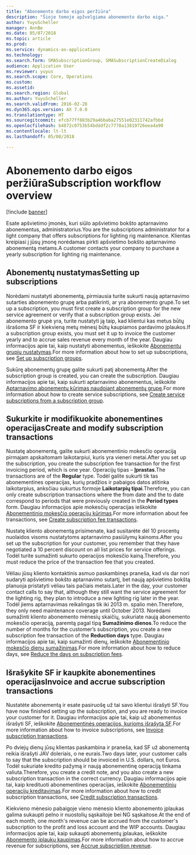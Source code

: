 ```yaml
---
title: "Abonemento darbo eigos peržiūra"
description: "Šioje temoje apžvelgiama abonemento darbo eiga."
author: YuyuScheller
manager: AnnBe
ms.date: 05/07/2018
ms.topic: article
ms.prod: 
ms.service: dynamics-ax-applications
ms.technology: 
ms.search.form: SMASubscriptionGroup, SMASubscriptionCreateDialog
audience: Application User
ms.reviewer: yuyus
ms.search.scope: Core, Operations
ms.custom: 
ms.assetid: 
ms.search.region: Global
ms.author: YuyuScheller
ms.search.validFrom: 2016-02-28
ms.dyn365.ops.version: AX 7.0.0
ms.translationtype: HT
ms.sourcegitcommit: efcb77ff883b29a4bbaba27551e02311742afbbd
ms.openlocfilehash: b4872c0753b54bdddf2c7778a13819726eea4a90
ms.contentlocale: lt-lt
ms.lasthandoff: 05/08/2018

---
```



# <a name="subscription-workflow-overview"></a><span data-ttu-id="f6397-103">Abonemento darbo eigos peržiūra</span><span class="sxs-lookup"><span data-stu-id="f6397-103">Subscription workflow overview</span></span> 

[!include [banner](../includes/banner.md)]


<span data-ttu-id="f6397-104">Esate apšvietimo įmonės, kuri siūlo apšvietimo bokšto aptarnavimo abonementus, administratorius.</span><span class="sxs-lookup"><span data-stu-id="f6397-104">You are the subscriptions administrator for a light company that offers subscriptions for lighting rig maintenance.</span></span> <span data-ttu-id="f6397-105">Klientas kreipiasi į jūsų įmonę norėdamas pirkti apšvietimo bokšto aptarnavimo abonementą metams.</span><span class="sxs-lookup"><span data-stu-id="f6397-105">A customer contacts your company to purchase a yearly subscription for lighting rig maintenance.</span></span>

## <a name="setting-up-subscriptions"></a><span data-ttu-id="f6397-106">Abonementų nustatymas</span><span class="sxs-lookup"><span data-stu-id="f6397-106">Setting up subscriptions</span></span>

<span data-ttu-id="f6397-107">Norėdami nustatyti abonementą, pirmiausia turite sukurti naują aptarnavimo sutarties abonemento grupę arba patikrinti, ar yra abonemento grupė.</span><span class="sxs-lookup"><span data-stu-id="f6397-107">To set up a subscription, you must first create a subscription group for the new service agreement or verify that a subscription group exists.</span></span> <span data-ttu-id="f6397-108">Jei abonemento grupė yra, turite nustatyti ją taip, kad klientui kas metus būtų išrašoma SF ir kiekvieną metų mėnesį būtų kaupiamos pardavimo įplaukos.</span><span class="sxs-lookup"><span data-stu-id="f6397-108">If a subscription group exists, you must set it up to invoice the customer yearly and to accrue sales revenue every month of the year.</span></span> <span data-ttu-id="f6397-109">Daugiau informacijos apie tai, kaip nustatyti abonementus, ieškokite [Abonementų grupių nustatymas](set-up-subscription-groups.md).</span><span class="sxs-lookup"><span data-stu-id="f6397-109">For more information about how to set up subscriptions, see [Set up subscription groups](set-up-subscription-groups.md).</span></span>

<span data-ttu-id="f6397-110">Sukūrę abonementų grupę galite sukurti patį abonementą.</span><span class="sxs-lookup"><span data-stu-id="f6397-110">After the subscription group is created, you can create the subscription.</span></span> <span data-ttu-id="f6397-111">Daugiau informacijos apie tai, kaip sukurti aptarnavimo abonementus, ieškokite [Aptarnavimo abonementų kūrimas naudojant abonementų grupę](create-service-subscriptions-from-subscription-group.md).</span><span class="sxs-lookup"><span data-stu-id="f6397-111">For more information about how to create service subscriptions, see [Create service subscriptions from a subscription group](create-service-subscriptions-from-subscription-group.md).</span></span>

## <a name="create-and-modify-subscription-transactions"></a><span data-ttu-id="f6397-112">Sukurkite ir modifikuokite abonementines operacijas</span><span class="sxs-lookup"><span data-stu-id="f6397-112">Create and modify subscription transactions</span></span>

<span data-ttu-id="f6397-113">Nustatę abonementą, galite sukurti abonementinio mokesčio operaciją pirmajam apskaitomam laikotarpiui, kuris yra vieneri metai.</span><span class="sxs-lookup"><span data-stu-id="f6397-113">After you set up the subscription, you create the subscription fee transaction for the first invoicing period, which is one year.</span></span> <span data-ttu-id="f6397-114">Operacijų tipas – **Įprastas**.</span><span class="sxs-lookup"><span data-stu-id="f6397-114">The transactions are of the **Regular** type.</span></span> <span data-ttu-id="f6397-115">Todėl galite sukurti tik tas abonementines operacijas, kurių pradžios ir pabaigos datos atitinka laikotarpius, anksčiau sukurtus formoje **Laikotarpių tipai**.</span><span class="sxs-lookup"><span data-stu-id="f6397-115">Therefore, you can only create subscription transactions where the from date and the to date correspond to periods that were previously created in the **Period types** form.</span></span> <span data-ttu-id="f6397-116">Daugiau informacijos apie mokesčių operacijas ieškokite [Abonementinio mokesčio operacijų kūrimas](create-subscription-fee-transactions.md).</span><span class="sxs-lookup"><span data-stu-id="f6397-116">For more information about fee transactions, see [Create subscription fee transactions](create-subscription-fee-transactions.md).</span></span>

<span data-ttu-id="f6397-117">Nustatę kliento abonementą prisimenate, kad susitarėte dėl 10 procentų nuolaidos visoms nustatytoms aptarnavimo pasiūlymų kainoms.</span><span class="sxs-lookup"><span data-stu-id="f6397-117">After you set up the subscription for your customer, you remember that they have negotiated a 10 percent discount on all list prices for service offerings.</span></span> <span data-ttu-id="f6397-118">Todėl turite sumažinti sukurto operacijos mokesčio kainą.</span><span class="sxs-lookup"><span data-stu-id="f6397-118">Therefore, you must reduce the price of the transaction fee that you created.</span></span>

<span data-ttu-id="f6397-119">Vėliau jūsų kliento kontaktinis asmuo paskambinęs praneša, kad vis dar nori sudaryti apšvietimo bokšto aptarnavimo sutartį, bet naują apšvietimo bokštą planuoja pristatyti vėliau tais pačiais metais.</span><span class="sxs-lookup"><span data-stu-id="f6397-119">Later in the day, your customer contact calls to say that, although they still want the service agreement for the lighting rig, they plan to introduce a new lighting rig later in the year.</span></span> <span data-ttu-id="f6397-120">Todėl jiems aptarnavimas reikalingas tik iki 2013 m. spalio mėn.</span><span class="sxs-lookup"><span data-stu-id="f6397-120">Therefore, they only need maintenance coverage until October 2013.</span></span> <span data-ttu-id="f6397-121">Norėdami sumažinti kliento abonemento mėnesių skaičių, sukuriate naują abonemento mokesčio operaciją, paremtą pagal tipą **Sumažinimo dienos**.</span><span class="sxs-lookup"><span data-stu-id="f6397-121">To reduce the number of months for the customer’s subscription, you create a new subscription fee transaction of the **Reduction days** type.</span></span> <span data-ttu-id="f6397-122">Daugiau informacijos apie tai, kaip sumažinti dienų, ieškokite [Abonementinio mokesčio dienų sumažinimas](reduce-the-days-on-subscription-fees.md).</span><span class="sxs-lookup"><span data-stu-id="f6397-122">For more information about how to reduce days, see [Reduce the days on subscription fees](reduce-the-days-on-subscription-fees.md).</span></span>

## <a name="invoice-and-accrue-subscription-transactions"></a><span data-ttu-id="f6397-123">Išrašykite SF ir kaupkite abonementines operacijas</span><span class="sxs-lookup"><span data-stu-id="f6397-123">Invoice and accrue subscription transactions</span></span>

<span data-ttu-id="f6397-124">Nustatėte abonementą ir esate pasiruošę už tai savo klientui išrašyti SF.</span><span class="sxs-lookup"><span data-stu-id="f6397-124">You have now finished setting up the subscription, and you are ready to invoice your customer for it.</span></span> <span data-ttu-id="f6397-125">Daugiau informacijos apie tai, kaip už abonementus išrašyti SF, ieškokite [Abonementinės operacijos, kurioms išrašyta SF](invoice-subscription-transactions.md).</span><span class="sxs-lookup"><span data-stu-id="f6397-125">For more information about how to invoice subscriptions, see [Invoice subscription transactions](invoice-subscription-transactions.md).</span></span>

<span data-ttu-id="f6397-126">Po dviejų dienų jūsų klientas paskambina ir praneša, kad SF už abonementą reikia išrašyti JAV doleriais, o ne eurais.</span><span class="sxs-lookup"><span data-stu-id="f6397-126">Two days later, your customer calls to say that the subscription should be invoiced in U.S. dollars, not Euros.</span></span> <span data-ttu-id="f6397-127">Todėl sukuriate kredito pažymą ir naują abonementinę operaciją tinkama valiuta.</span><span class="sxs-lookup"><span data-stu-id="f6397-127">Therefore, you create a credit note, and you also create a new subscription transaction in the correct currency.</span></span> <span data-ttu-id="f6397-128">Daugiau informacijos apie tai, kaip kredituoti abonementines operacijas, ieškokite [Abonementinių operacijų kreditavimas](credit-subscription-transactions.md).</span><span class="sxs-lookup"><span data-stu-id="f6397-128">For more information about how to credit subscription transactions, see [Credit subscription transactions](credit-subscription-transactions.md).</span></span>

<span data-ttu-id="f6397-129">Kiekvieno mėnesio pabaigoje vieno mėnesio kliento abonemento įplaukas galima sukaupti pelno ir nuostolių sąskaitoje bei NG sąskaitose.</span><span class="sxs-lookup"><span data-stu-id="f6397-129">At the end of each month, one month's revenue can be accrued from the customer's subscription to the profit and loss account and the WIP accounts.</span></span> <span data-ttu-id="f6397-130">Daugiau informacijos apie tai, kaip sukaupti abonementų įplaukas, ieškokite [Abonemento įplaukų kaupimas](accrue-subscription-revenue.md).</span><span class="sxs-lookup"><span data-stu-id="f6397-130">For more information about how to accrue revenue for subscriptions, see [Accrue subscription revenue](accrue-subscription-revenue.md).</span></span>

  




